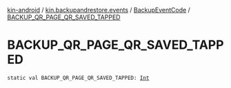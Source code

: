 [kin-android](../../index.md) / [kin.backupandrestore.events](../index.md) / [BackupEventCode](index.md) / [BACKUP_QR_PAGE_QR_SAVED_TAPPED](./-b-a-c-k-u-p_-q-r_-p-a-g-e_-q-r_-s-a-v-e-d_-t-a-p-p-e-d.md)

# BACKUP_QR_PAGE_QR_SAVED_TAPPED

`static val BACKUP_QR_PAGE_QR_SAVED_TAPPED: `[`Int`](https://kotlinlang.org/api/latest/jvm/stdlib/kotlin/-int/index.html)